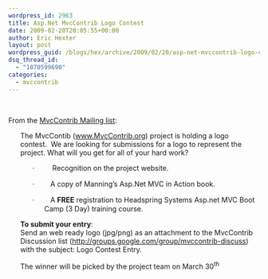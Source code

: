 ```yaml
---
wordpress_id: 2963
title: Asp.Net MvcContrib Logo Contest
date: 2009-02-20T20:05:55+00:00
author: Eric Hexter
layout: post
wordpress_guid: /blogs/hex/archive/2009/02/20/asp-net-mvccontrib-logo-contest.aspx
dsq_thread_id:
  - "1070599690"
categories:
  - mvccontrib
---
```

&#160;

From the <a href="http://groups.google.com/group/mvccontrib-discuss/browse_thread/thread/f4c675ced0ed30f8" target="_blank">MvcContrib Mailing list</a>:

   <span class="Apple-style-span"></p> 

<p style="margin-left: 0.25in">
  The MvcContib (<a href="http://www.mvccontrib.org/" target="_blank"><u>www.MvcContrib.org</u></a>) project is holding a logo contest.<span>&#160;<span class="Apple-converted-space">&#160;</span></span>We are looking for submissions for a logo to represent the project. What will you get for all of your hard work?
</p>

<p style="margin-left: 0.75in;text-indent: -0.25in">
  <span style="font-family: symbol"><span>·<span>&#160;&#160;&#160;&#160;&#160;&#160;&#160; <span class="Apple-converted-space">&#160;</span></span></span></span><span>&#160;</span>Recognition on the project website.
</p>

<p style="margin-left: 0.75in;text-indent: -0.25in">
  <span style="font-family: symbol"><span>·<span>&#160;&#160;&#160;&#160;&#160;&#160;&#160; <span class="Apple-converted-space">&#160;</span></span></span></span>A copy of Manning&#8217;s Asp.Net MVC in Action book.
</p>

<p style="margin-left: 0.75in;text-indent: -0.25in">
  <span style="font-family: symbol"><span>·<span>&#160;&#160;&#160;&#160;&#160;&#160;&#160; <span class="Apple-converted-space">&#160;</span></span></span></span>A<span class="Apple-converted-space">&#160;</span><span style="font-weight: bold">FREE</span><span class="Apple-converted-space">&#160;</span>registration to Headspring Systems Asp.net MVC Boot Camp (3 Day) training course.
</p>

<p style="margin-left: 0.25in">
  <b>To submit your entry</b>: <br />Send an web ready logo (jpg/png) as an attachment to the MvcContrib Discussion list (<a href="http://groups.google.com/group/mvccontrib-discuss" target="_blank"><u>http://groups.google.com/group/mvccontrib-discuss</u></a>) with the subject: Logo Contest Entry.
</p>

<p style="margin-left: 0.25in">
  The winner will be picked by the project team on March 30<sup>th</sup>
</p>

<p>
  </span>
</p>